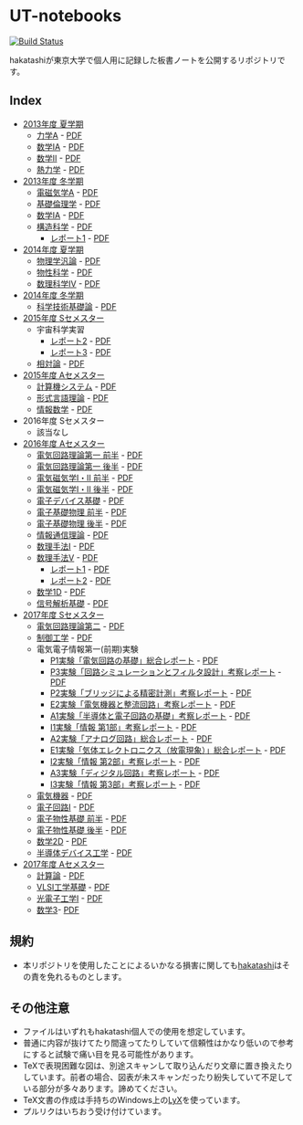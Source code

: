 # UT-notebooks

[![Build Status][travis-image]][travis-url]

[travis-image]: https://travis-ci.org/hakatashi/UT-notebooks.svg?branch=master
[travis-url]: https://travis-ci.org/hakatashi/UT-notebooks

hakatashiが東京大学で個人用に記録した板書ノートを公開するリポジトリです。

## Index

* [2013年度 夏学期](2013S)
	* [力学A](2013S/Dynamics.tex) - [PDF][Dynamics-pdf]
	* [数学IA](2013S/mathIA.tex) - [PDF][mathIA-pdf]
	* [数学II](2013S/mathII.tex) - [PDF][mathII-pdf]
	* [熱力学](2013S/thermodynamics.tex) - [PDF][thermodynamics-pdf]
* [2013年度 冬学期](2013W)
	* [電磁気学A](2013W/ElectroMagnetics.tex) - [PDF][ElectroMagnetics-pdf]
	* [基礎倫理学](2013W/Ethics.tex) - [PDF][Ethics-pdf]
	* [数学IA](2013W/MathIA-winter.tex) - [PDF][MathIA-winter-pdf]
	* [構造科学](2013W/StructualChemistry.tex) - [PDF][StructualChemistry-pdf]
		* [レポート1](2013W/StructualChemistry-report1.tex) - [PDF][StructualChemistry-report1-pdf]
* [2014年度 夏学期](2014S)
	* [物理学汎論](2014S/GeneralPhysics.tex) - [PDF][GeneralPhysics-pdf]
	* [物性科学](2014S/MaterialsChemistry.tex) - [PDF][MaterialsChemistry-pdf]
	* [数理科学IV](2014S/MathematicsIV.tex) - [PDF][MathematicsIV-pdf]
* [2014年度 冬学期](2014W)
	* [科学技術基礎論](2014W/ScientificStudy.tex) - [PDF][ScientificStudy-pdf]
* [2015年度 Sセメスター](2015S)
	* 宇宙科学実習
		* [レポート2](2015S/Astronomy-report2.tex) - [PDF][Astronomy-report2-pdf]
		* [レポート3](2015S/Astronomy-report3.tex) - [PDF][Astronomy-report3-pdf]
	* [相対論](2015S/Relative.tex) - [PDF][Relative-pdf]
* [2015年度 Aセメスター](2015A)
	* [計算機システム](2015A/ComputerSystem.tex) - [PDF][ComputerSystem-pdf]
	* [形式言語理論](2015A/FormalLanguageTheory.tex) - [PDF][FormalLanguageTheory-pdf]
	* [情報数学](2015A/InformationMathematics.tex) - [PDF][InformationMathematics-pdf]
* 2016年度 Sセメスター
	* 該当なし
* [2016年度 Aセメスター](2016A)
	* [電気回路理論第一 前半](2016A/CircuitTheory1.tex) - [PDF][CircuitTheory1-pdf]
	* [電気回路理論第一 後半](2016A/CircuitTheory1-part2.tex) - [PDF][CircuitTheory1-part2-pdf]
	* [電気磁気学I・II 前半](2016A/Electromagnetics12.tex) - [PDF][Electromagnetics12-pdf]
	* [電気磁気学I・II 後半](2016A/Electromagnetics12-part2.tex) - [PDF][Electromagnetics12-part2-pdf]
	* [電子デバイス基礎](2016A/ElectronicDevice.tex) - [PDF][ElectronicDevice-pdf]
	* [電子基礎物理 前半](2016A/ElectronicPhysics.tex) - [PDF][ElectronicPhysics-pdf]
	* [電子基礎物理 後半](2016A/ElectronicPhysics-part2.tex) - [PDF][ElectronicPhysics-part2-pdf]
	* [情報通信理論](2016A/InformationScience.tex) - [PDF][InformationScience-pdf]
	* [数理手法I](2016A/MathematicalMethodI.tex) - [PDF][MathematicalMethodI-pdf]
	* [数理手法V](2016A/MathematicalMethodV.tex) - [PDF][MathematicalMethodV-pdf]
		* [レポート1](2016A/MathematicalMethodV-report1.tex) - [PDF][MathematicalMethodV-report1-pdf]
		* [レポート2](2016A/MathematicalMethodV-report2.tex) - [PDF][MathematicalMethodV-report2-pdf]
	* [数学1D](2016A/MathematicsID.tex) - [PDF][MathematicsID-pdf]
	* [信号解析基礎](2016A/SignalAnalysys.tex) - [PDF][SignalAnalysys-pdf]
* [2017年度 Sセメスター](2017S)
	* [電気回路理論第二](2017S/CircuitTheory2.tex) - [PDF][CircuitTheory2-pdf]
	* [制御工学](2017S/ControlEngineering.tex) - [PDF][ControlEngineering-pdf]
	* 電気電子情報第一(前期)実験
		* [P1実験「電気回路の基礎」総合レポート](2017S/EEICExperiment-report-P1.tex) - [PDF][EEICExperiment-report-P1-pdf]
		* [P3実験「回路シミュレーションとフィルタ設計」考察レポート](2017S/EEICExperiment-report-P3.tex) - [PDF][EEICExperiment-report-P3-pdf]
		* [P2実験「ブリッジによる精密計測」考察レポート](2017S/EEICExperiment-report-P2.tex) - [PDF][EEICExperiment-report-P2-pdf]
		* [E2実験「電気機器と整流回路」考察レポート](2017S/EEICExperiment-report-E2.tex) - [PDF][EEICExperiment-report-E2-pdf]
		* [A1実験「半導体と電子回路の基礎」考察レポート](2017S/EEICExperiment-report-A1.tex) - [PDF][EEICExperiment-report-A1-pdf]
		* [I1実験「情報 第1部」考察レポート](2017S/EEICExperiment-report-I1.tex) - [PDF][EEICExperiment-report-I1-pdf]
		* [A2実験「アナログ回路」総合レポート](2017S/EEICExperiment-report-A2.tex) - [PDF][EEICExperiment-report-A2-pdf]
		* [E1実験「気体エレクトロニクス（放電現象）」総合レポート](2017S/EEICExperiment-report-E1.tex) - [PDF][EEICExperiment-report-E1-pdf]
		* [I2実験「情報 第2部」考察レポート](2017S/EEICExperiment-report-I2.tex) - [PDF][EEICExperiment-report-I2-pdf]
		* [A3実験「ディジタル回路」考察レポート](2017S/EEICExperiment-report-A3.tex) - [PDF][EEICExperiment-report-A3-pdf]
		* [I3実験「情報 第3部」考察レポート](2017S/EEICExperiment-report-I3.tex) - [PDF][EEICExperiment-report-I3-pdf]
	* [電気機器](2017S/ElectricMachinery.tex) - [PDF][ElectricMachinery-pdf]
	* [電子回路I](2017S/ElectronicCircuit1.tex) - [PDF][ElectronicCircuit1-pdf]
	* [電子物性基礎 前半](2017S/ElectronicProperty.tex) - [PDF][ElectronicProperty-pdf]
	* [電子物性基礎 後半](2017S/ElectronicProperty-part2.tex) - [PDF][ElectronicProperty-part2-pdf]
	* [数学2D](2017S/Mathematics2D.tex) - [PDF][Mathematics2D-pdf]
	* [半導体デバイス工学](2017S/SemiconductorDeviceEngineering.tex) - [PDF][SemiconductorDeviceEngineering-pdf]
* [2017年度 Aセメスター](2017A)
	* [計算論](2017A/ComputationTheory.tex) - [PDF][ComputationTheory-pdf]
	* [VLSI工学基礎](2017A/VLSIEngineering.tex) - [PDF][VLSIEngineering-pdf]
	* [光電子工学I](2017A/PhotoelectronicEngineering.tex) - [PDF][PhotoelectronicEngineering-pdf]
	* [数学3](2017A/Mathematics3.tex)- [PDF][Mathematics3-pdf]

[Dynamics-pdf]: http://ut-notebooks.s3-website-ap-northeast-1.amazonaws.com/2013S/Dynamics.pdf
[mathIA-pdf]: http://ut-notebooks.s3-website-ap-northeast-1.amazonaws.com/2013S/mathIA.pdf
[mathII-pdf]: http://ut-notebooks.s3-website-ap-northeast-1.amazonaws.com/2013S/mathII.pdf
[thermodynamics-pdf]: http://ut-notebooks.s3-website-ap-northeast-1.amazonaws.com/2013S/thermodynamics.pdf
[ElectroMagnetics-pdf]: http://ut-notebooks.s3-website-ap-northeast-1.amazonaws.com/2013W/ElectroMagnetics.pdf
[Ethics-pdf]: http://ut-notebooks.s3-website-ap-northeast-1.amazonaws.com/2013W/Ethics.pdf
[MathIA-winter-pdf]: http://ut-notebooks.s3-website-ap-northeast-1.amazonaws.com/2013W/MathIA-winter.pdf
[StructualChemistry-pdf]: http://ut-notebooks.s3-website-ap-northeast-1.amazonaws.com/2013W/StructualChemistry.pdf
[StructualChemistry-report1-pdf]: http://ut-notebooks.s3-website-ap-northeast-1.amazonaws.com/2013W/StructualChemistry-report1.pdf
[GeneralPhysics-pdf]: http://ut-notebooks.s3-website-ap-northeast-1.amazonaws.com/2014S/GeneralPhysics.pdf
[MaterialsChemistry-pdf]: http://ut-notebooks.s3-website-ap-northeast-1.amazonaws.com/2014S/MaterialsChemistry.pdf
[MathematicsIV-pdf]: http://ut-notebooks.s3-website-ap-northeast-1.amazonaws.com/2014S/MathematicsIV.pdf
[ScientificStudy-pdf]: http://ut-notebooks.s3-website-ap-northeast-1.amazonaws.com/2014W/ScientificStudy.pdf
[Astronomy-report2-pdf]: http://ut-notebooks.s3-website-ap-northeast-1.amazonaws.com/2015S/Astronomy-report2.pdf
[Astronomy-report3-pdf]: http://ut-notebooks.s3-website-ap-northeast-1.amazonaws.com/2015S/Astronomy-report3.pdf
[Relative-pdf]: http://ut-notebooks.s3-website-ap-northeast-1.amazonaws.com/2015S/Relative.pdf
[ComputerSystem-pdf]: http://ut-notebooks.s3-website-ap-northeast-1.amazonaws.com/2015A/ComputerSystem.pdf
[FormalLanguageTheory-pdf]: http://ut-notebooks.s3-website-ap-northeast-1.amazonaws.com/2015A/FormalLanguageTheory.pdf
[InformationMathematics-pdf]: http://ut-notebooks.s3-website-ap-northeast-1.amazonaws.com/2015A/InformationMathematics.pdf
[CircuitTheory1-pdf]: http://ut-notebooks.s3-website-ap-northeast-1.amazonaws.com/2016A/CircuitTheory1.pdf
[CircuitTheory1-part2-pdf]: http://ut-notebooks.s3-website-ap-northeast-1.amazonaws.com/2016A/CircuitTheory1-part2.pdf
[Electromagnetics12-pdf]: http://ut-notebooks.s3-website-ap-northeast-1.amazonaws.com/2016A/Electromagnetics12.pdf
[Electromagnetics12-part2-pdf]: http://ut-notebooks.s3-website-ap-northeast-1.amazonaws.com/2016A/Electromagnetics12-part2.pdf
[ElectronicDevice-pdf]: http://ut-notebooks.s3-website-ap-northeast-1.amazonaws.com/2016A/ElectronicDevice.pdf
[ElectronicPhysics-pdf]: http://ut-notebooks.s3-website-ap-northeast-1.amazonaws.com/2016A/ElectronicPhysics.pdf
[ElectronicPhysics-part2-pdf]: http://ut-notebooks.s3-website-ap-northeast-1.amazonaws.com/2016A/ElectronicPhysics-part2.pdf
[InformationScience-pdf]: http://ut-notebooks.s3-website-ap-northeast-1.amazonaws.com/2016A/InformationScience.pdf
[MathematicalMethodI-pdf]: http://ut-notebooks.s3-website-ap-northeast-1.amazonaws.com/2016A/MathematicalMethodI.pdf
[MathematicalMethodV-pdf]: http://ut-notebooks.s3-website-ap-northeast-1.amazonaws.com/2016A/MathematicalMethodV.pdf
[MathematicalMethodV-report1-pdf]: http://ut-notebooks.s3-website-ap-northeast-1.amazonaws.com/2016A/MathematicalMethodV-report1.pdf
[MathematicalMethodV-report2-pdf]: http://ut-notebooks.s3-website-ap-northeast-1.amazonaws.com/2016A/MathematicalMethodV-report2.pdf
[MathematicsID-pdf]: http://ut-notebooks.s3-website-ap-northeast-1.amazonaws.com/2016A/MathematicsID.pdf
[SignalAnalysys-pdf]: http://ut-notebooks.s3-website-ap-northeast-1.amazonaws.com/2016A/SignalAnalysys.pdf
[CircuitTheory2-pdf]: http://ut-notebooks.s3-website-ap-northeast-1.amazonaws.com/2017S/CircuitTheory2.pdf
[ControlEngineering-pdf]: http://ut-notebooks.s3-website-ap-northeast-1.amazonaws.com/2017S/ControlEngineering.pdf
[EEICExperiment-report-P1-pdf]: http://ut-notebooks.s3-website-ap-northeast-1.amazonaws.com/2017S/EEICExperiment-report-P1.pdf
[EEICExperiment-report-P2-pdf]: http://ut-notebooks.s3-website-ap-northeast-1.amazonaws.com/2017S/EEICExperiment-report-P2.pdf
[EEICExperiment-report-P3-pdf]: http://ut-notebooks.s3-website-ap-northeast-1.amazonaws.com/2017S/EEICExperiment-report-P3.pdf
[EEICExperiment-report-E1-pdf]: http://ut-notebooks.s3-website-ap-northeast-1.amazonaws.com/2017S/EEICExperiment-report-E1.pdf
[EEICExperiment-report-E2-pdf]: http://ut-notebooks.s3-website-ap-northeast-1.amazonaws.com/2017S/EEICExperiment-report-E2.pdf
[EEICExperiment-report-A1-pdf]: http://ut-notebooks.s3-website-ap-northeast-1.amazonaws.com/2017S/EEICExperiment-report-A1.pdf
[EEICExperiment-report-A2-pdf]: http://ut-notebooks.s3-website-ap-northeast-1.amazonaws.com/2017S/EEICExperiment-report-A2.pdf
[EEICExperiment-report-A3-pdf]: http://ut-notebooks.s3-website-ap-northeast-1.amazonaws.com/2017S/EEICExperiment-report-A3.pdf
[EEICExperiment-report-I1-pdf]: http://ut-notebooks.s3-website-ap-northeast-1.amazonaws.com/2017S/EEICExperiment-report-I1.pdf
[EEICExperiment-report-I2-pdf]: http://ut-notebooks.s3-website-ap-northeast-1.amazonaws.com/2017S/EEICExperiment-report-I2.pdf
[EEICExperiment-report-I3-pdf]: http://ut-notebooks.s3-website-ap-northeast-1.amazonaws.com/2017S/EEICExperiment-report-I3.pdf
[ElectricMachinery-pdf]: http://ut-notebooks.s3-website-ap-northeast-1.amazonaws.com/2017S/ElectricMachinery.pdf
[ElectronicCircuit1-pdf]: http://ut-notebooks.s3-website-ap-northeast-1.amazonaws.com/2017S/ElectronicCircuit1.pdf
[ElectronicProperty-pdf]: http://ut-notebooks.s3-website-ap-northeast-1.amazonaws.com/2017S/ElectronicProperty.pdf
[ElectronicProperty-part2-pdf]: http://ut-notebooks.s3-website-ap-northeast-1.amazonaws.com/2017S/ElectronicProperty-part2.pdf
[Mathematics2d-pdf]: http://ut-notebooks.s3-website-ap-northeast-1.amazonaws.com/2017S/Mathematics2D.pdf
[SemiconductorDeviceEngineering-pdf]: http://ut-notebooks.s3-website-ap-northeast-1.amazonaws.com/2017S/SemiconductorDeviceEngineering.pdf
[ComputationTheory-pdf]: http://ut-notebooks.s3-website-ap-northeast-1.amazonaws.com/2017A/ComputationTheory.pdf
[VLSIEngineering-pdf]: http://ut-notebooks.s3-website-ap-northeast-1.amazonaws.com/2017A/VLSIEngineering.pdf
[PhotoelectronicEngineering-pdf]: http://ut-notebooks.s3-website-ap-northeast-1.amazonaws.com/2017A/PhotoelectronicEngineering.pdf
[Mathematics3-pdf]: http://ut-notebooks.s3-website-ap-northeast-1.amazonaws.com/2017A/Mathematics3.pdf

## 規約

* 本リポジトリを使用したことによるいかなる損害に関しても[hakatashi](https://github.com/hakatashi)はその責を免れるものとします。

## その他注意

* ファイルはいずれもhakatashi個人での使用を想定しています。
* 普通に内容が抜けてたり間違ってたりしていて信頼性はかなり低いので参考にすると試験で痛い目を見る可能性があります。
* TeXで表現困難な図は、別途スキャンして取り込んだり文章に置き換えたりしています。前者の場合、図表が未スキャンだったり紛失していて不足している部分が多々あります。諦めてください。
* TeX文書の作成は手持ちのWindows上の[LyX](https://www.lyx.org/)を使っています。
* プルリクはいちおう受け付けています。
